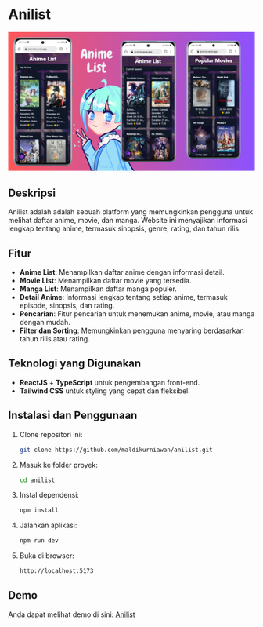 # Anilist

![Tampilan Game](https://raw.githubusercontent.com/maldikurniawan/portfolio/refs/heads/main/public/assets/animlist.png)

## Deskripsi

Anilist adalah adalah sebuah platform yang memungkinkan pengguna untuk melihat daftar anime, movie, dan manga. Website ini menyajikan informasi lengkap tentang anime, termasuk sinopsis, genre, rating, dan tahun rilis.

## Fitur

- **Anime List**: Menampilkan daftar anime dengan informasi detail.
- **Movie List**: Menampilkan daftar movie yang tersedia.
- **Manga List**: Menampilkan daftar manga populer.
- **Detail Anime**: Informasi lengkap tentang setiap anime, termasuk episode, sinopsis, dan rating.
- **Pencarian**: Fitur pencarian untuk menemukan anime, movie, atau manga dengan mudah.
- **Filter dan Sorting**: Memungkinkan pengguna menyaring berdasarkan tahun rilis atau rating.

## Teknologi yang Digunakan

- **ReactJS** + **TypeScript** untuk pengembangan front-end.
- **Tailwind CSS** untuk styling yang cepat dan fleksibel.

## Instalasi dan Penggunaan

1. Clone repositori ini:
   ```sh
   git clone https://github.com/maldikurniawan/anilist.git
   ```
2. Masuk ke folder proyek:
   ```sh
   cd anilist
   ```
3. Instal dependensi:
   ```sh
   npm install
   ```
4. Jalankan aplikasi:
   ```sh
   npm run dev
   ```
5. Buka di browser:
   ```sh
   http://localhost:5173
   ```

## Demo

Anda dapat melihat demo di sini: [Anilist](https://animlist.vercel.app/)
